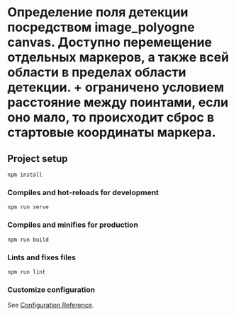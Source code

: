 # Определение поля детекции посредством image_polyogne canvas. Доступно перемещение отдельных маркеров, а также всей области в пределах области детекции. + ограничено условием расстояние между поинтами, если оно мало, то происходит сброс в стартовые координаты маркера.

## Project setup
```
npm install
```

### Compiles and hot-reloads for development
```
npm run serve
```

### Compiles and minifies for production
```
npm run build
```

### Lints and fixes files
```
npm run lint
```

### Customize configuration
See [Configuration Reference](https://cli.vuejs.org/config/).
